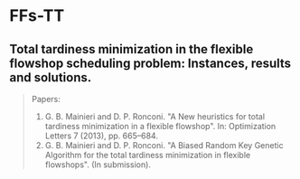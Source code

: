 FFs-TT
===

Total tardiness minimization in the flexible flowshop scheduling problem: Instances, results and solutions.
---

> Papers:
> 1. G. B. Mainieri and D. P. Ronconi. "A New heuristics for total tardiness minimization in a flexible flowshop". In: Optimization Letters 7 (2013), pp. 665–684.
> 2. G. B. Mainieri and D. P. Ronconi. "A Biased Random Key Genetic Algorithm for the total tardiness minimization in flexible flowshops". (In submission).